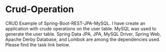 # Crud-Operation

CRUD Example of Spring-Boot-REST-JPA-MySQL.
I have  create an application with crude operations on the user table.
MySQL was used to generate the user table.
Spring Data JPA, JPA, MySQL Driver, Spring Web, Apache Derby Database, and Lombok are among the dependencies used.
Please find the task link below.

